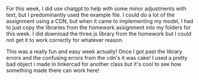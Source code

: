 For this week, I did use chatgpt to help with some minor adjustments with text, but I predominantly used the example file. I could do a lot of the assignment using a CDN, 
but when it came to implementing my model, I had to just copy the libraries from the homework assignment into my folders for this week. I did download the three.js library
from the homework but I could not get it to work correctly for whatever reason. 

This was a really fun and easy week actually! Once I got past the library errors and
the confusing errors from the cdn's it was cake! I used a pretty bad object i made in tinkercad for another class but it's cool to see how something made there can work here! 
